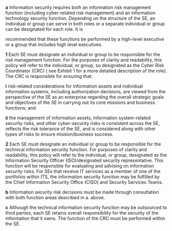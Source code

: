 **a** Information security requires both an information risk management function (including cyber-related risk management) and an information technology security function. Depending on the structure of the SE, an individual or group can serve in both roles or a separate individual or group can be designated for each role. It is

recommended that these functions be performed by a high-level executive or a group that includes high level executives.

**1** Each SE must designate an individual or group to be responsible for the risk management function. For the purposes of clarity and readability, this policy will refer to the individual, or group, so designated as the Cyber Risk Coordinator (CRC) ( see Exhibit 1 for a more detailed description of the role). The CRC is responsible for ensuring that:

**i** risk-related considerations for information assets and individual information systems, including authorization decisions, are viewed from the perspective of the SE as an enterprise regarding the overall strategic goals and objectives of the SE in carrying out its core missions and business functions; and

**ii** the management of information assets, information system-related security risks, and other cyber-security risks is consistent across the SE, reflects the risk tolerance of the SE, and is considered along with other types of risks to ensure mission/business success.

**2** Each SE must designate an individual or group to be responsible for the technical information security function. For purposes of clarity and readability, this policy will refer to the individual, or group, designated as the Information Security Officer (ISO)/designated security representative. This function will be responsible for evaluating and advising on information security risks. For SEs that receive IT services as a member of one of the portfolios within ITS, the information security function may be fulfilled by the Chief Information Security Office (CISO) and Security Services Teams.

**b** Information security risk decisions must be made through consultation with both function areas described in a. above.

**c** Although the technical information security function may be outsourced to third parties, each SE retains overall responsibility for the security of the information that it owns. The function of the CRC must be performed within the SE.